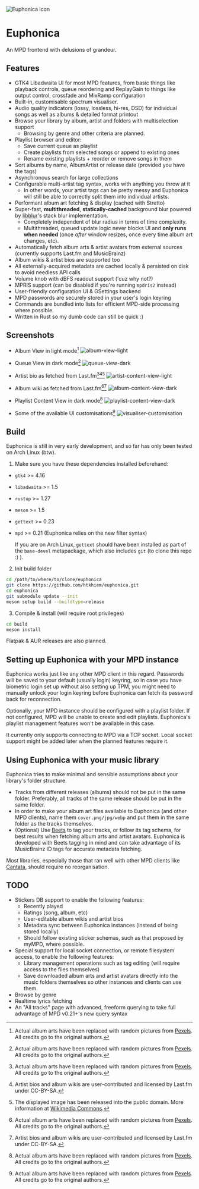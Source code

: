 ![Euphonica icon](data/icons/hicolor/scalable/apps/org.euphonica.Euphonica.svg)
# Euphonica

An MPD frontend with delusions of grandeur. 

## Features
- GTK4 Libadwaita UI for most MPD features, from basic things like playback controls, queue reordering and ReplayGain to things like output control, crossfade and MixRamp configuration
- Built-in, customisable spectrum visualiser.
- Audio quality indicators (lossy, lossless, hi-res, DSD) for individual songs as well as albums & detailed format printout
- Browse your library by album, artist and folders with multiselection support
  - Browsing by genre and other criteria are planned.
- Playlist browser and editor:
  - Save current queue as playlist
  - Create playlists from selected songs or append to existing ones
  - Rename existing playlists + reorder or remove songs in them
- Sort albums by name, AlbumArtist or release date (provided you have the tags)
- Asynchronous search for large collections
- Configurable multi-artist tag syntax, works with anything you throw at it
  - In other words, your artist tags can be pretty messy and Euphonica will still be able to correctly split them into individual artists.
- Performant album art fetching & display (cached with Stretto)
- Super-fast, **multithreaded**, **statically-cached** background blur powered by [libblur](https://github.com/awxkee/libblur)'s stack blur implementation.
  - Completely independent of blur radius in terms of time complexity.
  - Multithreaded, queued update logic never blocks UI and **only runs when needed** (once _after_ window resizes, once every time album art changes, etc).
- Automatically fetch album arts & artist avatars from external sources (currently supports Last.fm and MusicBrainz)
- Album wikis & artist bios are supported too
- All externally-acquired metadata are cached locally & persisted on disk to avoid needless API calls
- Volume knob with dBFS readout support ('cuz why not?)
- MPRIS support (can be disabled if you're running `mpdris2` instead)
- User-friendly configuration UI & GSettings backend
- MPD passwords are securely stored in your user's login keyring
- Commands are bundled into lists for efficient MPD-side processing where possible.
- Written in Rust so my dumb code can still be quick :)

## Screenshots

- Album View in light mode[^1]
  ![album-view-light](https://github.com/user-attachments/assets/302b0e37-ff4a-4151-b688-6d6b5e1dcb60)

- Queue View in dark mode[^1]
  ![queue-view-dark](https://github.com/user-attachments/assets/0ed85f77-48dc-4dc6-9e43-850e731bcaaa)

- Artist bio as fetched from Last.fm[^1][^2][^3]
  ![artist-content-view-light](https://github.com/user-attachments/assets/63a715a2-05e4-4443-9dd2-f4f1f2760aa3)

- Album wiki as fetched from Last.fm[^1][^2]
  ![album-content-view-dark](https://github.com/user-attachments/assets/2665a48a-e81c-43ff-b3c1-76a6d7443f5e)
  
- Playlist Content View in dark mode[^1]
  ![playlist-content-view-dark](https://github.com/user-attachments/assets/42c3b9c5-a4fe-4e70-9765-5326c75d6c5b)

  
- Some of the available UI customisations[^1]
![visualiser-customisation](https://github.com/user-attachments/assets/e21d0a36-6dba-4fea-84a2-0fdb0810bff5)

[^1]: Actual album arts have been replaced with random pictures from [Pexels](https://www.pexels.com/). All credits go to the original authors.
[^2]: Artist bios and album wikis are user-contributed and licensed by Last.fm under CC-BY-SA.
[^3]: The displayed image has been released into the public domain. More information at [Wikimedia Commons](https://commons.wikimedia.org/wiki/File:Johann_Sebastian_Bach.jpg).

## Build

Euphonica is still in very early development, and so far has only been tested on Arch Linux (btw).

1. Make sure you have these dependencies installed beforehand:
  - `gtk4` >= 4.16
  - `libadwaita` >= 1.5
  - `rustup` >= 1.27
  - `meson` >= 1.5
  - `gettext` >= 0.23
  - `mpd` >= 0.21 (Euphonica relies on the new filter syntax)
  
    If you are on Arch Linux, `gettext` should have been installed as part of the `base-devel` metapackage, which also includes `git` (to clone this repo :) ).

2. Init build folder
  ```bash
  cd /path/to/where/to/clone/euphonica
  git clone https://github.com/htkhiem/euphonica.git
  cd euphonica
  git submodule update --init
  meson setup build --buildtype=release
  ```

3. Compile & install (will require root privileges)
  ```bash
  cd build
  meson install
  ```

Flatpak & AUR releases are also planned.

## Setting up Euphonica with your MPD instance

Euphonica works just like any other MPD client in this regard. Passwords will be saved to your default (usually login) keyring, so in case you
have biometric login set up without also setting up TPM, you might need to manually unlock your login keyring before Euphonica can fetch its 
password back for reconnection. 

Optionally, your MPD instance should be configured with a playlist folder. If not configured, MPD will be unable to create and edit playlists.
Euphonica's playlist management features won't be available in this case.

It currently only supports connecting to MPD via a TCP socket. Local socket support might be added later when the planned features require it.

## Using Euphonica with your music library

Euphonica tries to make minimal and sensible assumptions about your library's folder structure. 

- Tracks from different releases (albums) should not be put in the same folder. Preferably, all tracks of the same release should be put in the same folder.
- In order to make your album art files available to Euphonica (and other MPD clients), name them `cover.png/jpg/webp` and put them in the same folder as the tracks themselves.
- (Optional) Use [Beets](https://beets.io/?trk=public_post-text) to tag your tracks, or follow its tag schema, for best results when fetching album arts and artist avatars.
Euphonica is developed with Beets tagging in mind and can take advantage of its MusicBrainz ID tags for accurate metadata fetching.

Most libraries, especially those that ran well with other MPD clients like [Cantata](https://github.com/CDrummond/cantata), should require no reorganisation.

## TODO
- Stickers DB support to enable the following features:
  - Recently played
  - Ratings (song, album, etc)
  - User-editable album wikis and artist bios
  - Metadata sync between Euphonica instances (instead of being stored locally)
  - Should follow existing sticker schemas, such as that proposed by myMPD, where possible.
- Special support for local socket connection, or remote filesystem access, to enable the following features:
  - Library management operations such as tag editing (will require access to the files themselves)
  - Save downloaded album arts and artist avatars directly into the music folders themselves so other instances
    and clients can use them.
- Browse by genre
- Realtime lyrics fetching
- An "All tracks" page with advanced, freeform querying to take full advantage of MPD v0.21+'s new query syntax
